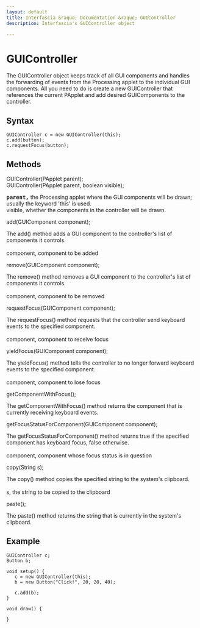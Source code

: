 ```yaml
---
layout: default
title: Interfascia &raquo; Documentation &raquo; GUIController
description: Interfascia's GUIController object

---
```


GUIController
=============

The GUIController object keeps track of all GUI components and handles the forwarding of events from the Processing applet to the individual GUI components. All you need to do is create a new GUIController that references the current PApplet and add desired GUIComponents to the controller.


Syntax
------

	GUIController c = new GUIController(this);
	c.add(button);
	c.requestFocus(button);


Methods
-------

<p class="method">GUIController(PApplet parent);<br />
GUIController(PApplet parent, boolean visible);</p>
<p class="description"><b><tt>parent,</tt></b> the Processing applet where the GUI components
will be drawn; usually the keyword 'this' is used.<br />
<span class="code">visible,</span> whether the components in the controller will be drawn.</p>

<p class="method">add(GUIComponent component);</p>
<p class="description">The add() method adds a GUI component to the 
controller's list of components it controls.<br />
<br />
<span class="code">component,</span> component to be added</p>

<p class="method">remove(GUIComponent component);</p>
<p class="description">The remove() method removes a GUI component 
to the controller's list of components it controls.<br />
<br />
<span class="code">component,</span> component to be removed</p>

<p class="method">requestFocus(GUIComponent component);</p>
<p class="description">The requestFocus() method requests that the 
controller send keyboard events to the specified component. <br />
<br />
<span class="code">component,</span> component to receive focus</p>

<p class="method">yieldFocus(GUIComponent component);</p>
<p class="description">The yieldFocus() method tells the controller 
to no longer forward keyboard events to the specified component.<br />
<br />
<span class="code">component,</span> component to lose focus</p>

<p class="method">getComponentWithFocus();</p>
<p class="description">The getComponentWithFocus() method returns 
the component that is currently receiving keyboard events.</p>

<p class="method">getFocusStatusForComponent(GUIComponent component);</p>
<p class="description">The getFocusStatusForComponent() method returns 
true if the specified component has keyboard focus, false otherwise. <br />
<br />
<span class="code">component,</span> component whose focus status is in question</p>

<p class="method">copy(String s);</p>
<p class="description">The copy() method copies the specified string to 
the system's clipboard. <br />
<br />
<span class="code">s,</span> the string to be copied to the clipboard</p>

<p class="method">paste();</p>
<p class="description">The paste() method returns the string that is 
currently in the system's clipboard.</p>


Example
-------

	GUIController c;
	Button b;

	void setup() {
	   c = new GUIController(this);
	   b = new Button("Click!", 20, 20, 40);

	   c.add(b);
	}

	void draw() {

	}